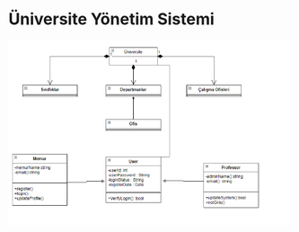 # Üniversite Yönetim Sistemi

![Resim](https://github.com/mrengineer38/PatikaOOP/blob/main/PatikaOOP-Odev1.png)

